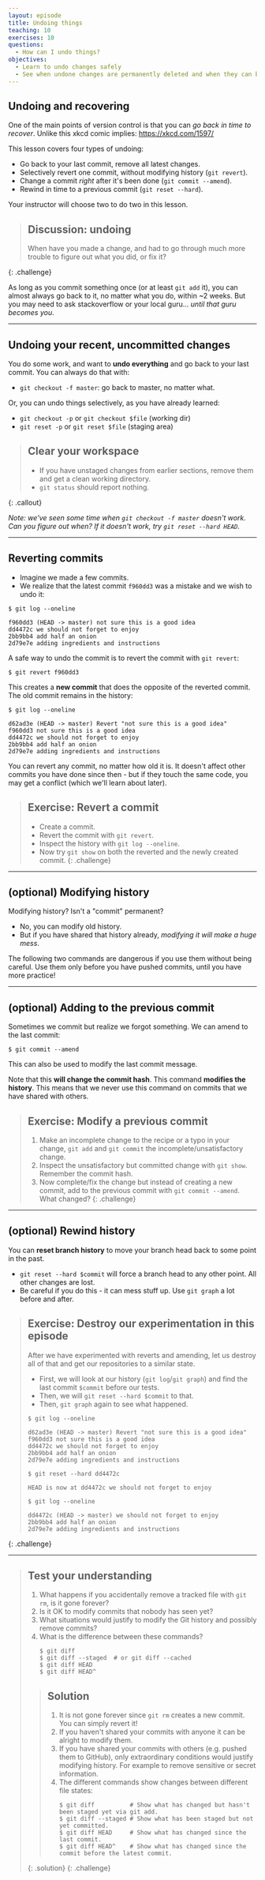 ```yaml
---
layout: episode
title: Undoing things
teaching: 10
exercises: 10
questions:
  - How can I undo things?
objectives:
  - Learn to undo changes safely
  - See when undone changes are permanently deleted and when they can be retrieved
---
```


## Undoing and recovering

One of the main points of version control is that you can *go back in
time to recover*.  Unlike this xkcd comic implies: <https://xkcd.com/1597/>

This lesson covers four types of undoing:

- Go back to your last commit, remove all latest changes.
- Selectively revert one commit, without modifying history (`git revert`).
- Change a commit *right* after it's been done (`git commit --amend`).
- Rewind in time to a previous commit (`git reset --hard`).

Your instructor will choose two to do two in this lesson.

> ## Discussion: undoing
>
> When have you made a change, and had to go through much more trouble
> to figure out what you did, or fix it?
>
{: .challenge}

As long as you commit something once (or at least `git add` it), you
can almost always go back to it, no matter what you do, within ~2
weeks.  But you may need to ask stackoverflow or your local
guru... *until that guru becomes you*.



---

## Undoing your recent, uncommitted changes

You do some work, and want to **undo everything** and go back to your
last commit.  You can always do that with:

* `git checkout -f master`: go back to master, no
  matter what.

Or, you can undo things selectively, as you have already learned:

* `git checkout -p` or `git checkout $file` (working dir)
* `git reset -p` or `git reset $file` (staging area)

> ## Clear your workspace
>
> - If you have unstaged changes from earlier sections, remove them
>   and get a clean working directory.
> - `git status` should report nothing.
>
{: .callout}

*Note: we've seen some time when `git checkout -f master` doesn't
work.  Can you figure out when?  If it doesn't work, try `git reset
--hard HEAD`.*



---

## Reverting commits

- Imagine we made a few commits.
- We realize that the latest commit `f960dd3` was a mistake and we wish to undo it:

```
$ git log --oneline

f960dd3 (HEAD -> master) not sure this is a good idea
dd4472c we should not forget to enjoy
2bb9bb4 add half an onion
2d79e7e adding ingredients and instructions
```

A safe way to undo the commit is to revert the commit with `git revert`:

```
$ git revert f960dd3
```

This creates a **new commit** that does the opposite of the reverted commit.
The old commit remains in the history:

```
$ git log --oneline

d62ad3e (HEAD -> master) Revert "not sure this is a good idea"
f960dd3 not sure this is a good idea
dd4472c we should not forget to enjoy
2bb9bb4 add half an onion
2d79e7e adding ingredients and instructions
```

You can revert any commit, no matter how old it is.  It doesn't affect
other commits you have done since then - but if they touch the same
code, you may get a conflict (which we'll learn about later).

> ## Exercise: Revert a commit
>
> - Create a commit.
> - Revert the commit with `git revert`.
> - Inspect the history with `git log --oneline`.
> - Now try `git show` on both the reverted and the newly created commit.
{: .challenge}



---

## (optional) Modifying history

Modifying history?  Isn't a "commit" permanent?

- No, you can modify old history.
- But if you have shared that history already, *modifying it will make
  a huge mess*.

The following two commands are dangerous if you use them without
being careful.  Use them only before you have pushed commits, until
you have more practice!



---

## (optional) Adding to the previous commit

Sometimes we commit but realize we forgot something.
We can amend to the last commit:

```shell
$ git commit --amend
```

This can also be used to modify the last commit message.

Note that this **will change the commit hash**. This command **modifies the history**.
This means that we never use this command on commits that we have shared with others.

> ## Exercise: Modify a previous commit
>
> 1. Make an incomplete change to the recipe or a typo in your change, `git add` and `git commit` the incomplete/unsatisfactory change.
> 2. Inspect the unsatisfactory but committed change with `git show`.  Remember the commit hash.
> 3. Now complete/fix the change but instead of creating a new commit, add to the previous commit with `git commit --amend`.  What changed?
{: .challenge}



---

## (optional) Rewind history

You can **reset branch history** to move your branch head back to some
point in the past.

* `git reset --hard $commit` will force a branch head to any other point.  All
  other changes are lost.
* Be careful if you do this - it can mess stuff up.  Use `git graph` a
  lot before and after.

> ## Exercise: Destroy our experimentation in this episode
>
> After we have experimented with reverts and amending, let us destroy
> all of that and get our repositories to a similar state.
>
> - First, we will look at our history (`git log`/`git graph`) and
>   find the last commit `$commit` before our tests.
> - Then, we will `git reset --hard $commit` to that.
> - Then, `git graph` again to see what happened.
>
> ```
> $ git log --oneline
>
> d62ad3e (HEAD -> master) Revert "not sure this is a good idea"
> f960dd3 not sure this is a good idea
> dd4472c we should not forget to enjoy
> 2bb9bb4 add half an onion
> 2d79e7e adding ingredients and instructions
>
> $ git reset --hard dd4472c
>
> HEAD is now at dd4472c we should not forget to enjoy
>
> $ git log --oneline
>
> dd4472c (HEAD -> master) we should not forget to enjoy
> 2bb9bb4 add half an onion
> 2d79e7e adding ingredients and instructions
> ```
>
{: .challenge}

---

> ## Test your understanding
>
> 1. What happens if you accidentally remove a tracked file with `git rm`, is it gone forever?
> 2. Is it OK to modify commits that nobody has seen yet?
> 3. What situations would justify to modify the Git history and possibly remove commits?
> 4. What is the difference between these commands?
>    ```shell
>    $ git diff
>    $ git diff --staged  # or git diff --cached
>    $ git diff HEAD
>    $ git diff HEAD^
>    ```
>
> > ## Solution
> >
> > 1. It is not gone forever since `git rm` creates a new commit. You can simply revert it!
> > 2. If you haven't shared your commits with anyone it can be alright to modify them.
> > 3. If you have shared your commits with others (e.g. pushed them to GitHub), only extraordinary
> >    conditions would justify modifying history. For example to remove sensitive or secret information.
> > 4. The different commands show changes between different file states:
> >    ```shell
> >    $ git diff          # Show what has changed but hasn't been staged yet via git add.
> >    $ git diff --staged # Show what has been staged but not yet committed.
> >    $ git diff HEAD     # Show what has changed since the last commit.
> >    $ git diff HEAD^    # Show what has changed since the commit before the latest commit.
> >    ```
> {: .solution}
{: .challenge}
